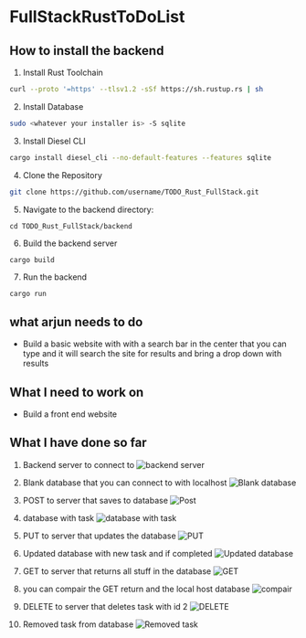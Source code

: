 # FullStackRustToDoList

## How to install the backend

1. Install Rust Toolchain
```sh
curl --proto '=https' --tlsv1.2 -sSf https://sh.rustup.rs | sh
```

2. Install Database
```sh
sudo <whatever your installer is> -S sqlite
```

3. Install Diesel CLI
```sh
cargo install diesel_cli --no-default-features --features sqlite
```

4. Clone the Repository
```sh
git clone https://github.com/username/TODO_Rust_FullStack.git
```

5. Navigate to the backend directory:
```
cd TODO_Rust_FullStack/backend
```

6. Build the backend server
```sh
cargo build
```

7. Run the backend
```
cargo run
```

## what arjun needs to do

* Build a basic website with with a search bar in the center that you can type and it will search the site for results and bring a drop down with results

## What I need to work on

* Build a front end website 

## What I have done so far

1. Backend server to connect to
![backend server](images/step1.png)

2. Blank database that you can connect to with localhost
![Blank database](images/step2.png)

3. POST to server that saves to database
![Post](images/step3.png)

4. database with task
![database with task](images/step4.png)

5. PUT to server that updates the database
![PUT](images/step5.png)

6. Updated database with new task and if completed
![Updated database](images/step6.png)

7. GET to server that returns all stuff in the database
![GET](images/step7.png)

8. you can compair the GET return and the local host database
![compair](images/step8.png)

9. DELETE to server that deletes task with id 2
![DELETE](images/step9.png)

10. Removed task from database
![Removed task](images/step10.png)
